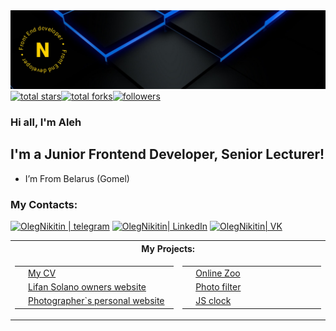 <img  src="https://github.com/OlegNikitin75/OlegNikitin75/blob/main/assets/bg-img.png">

<div  align="center" >
<div style="display: flex;">
<a  href="https://github.com/OlegNikitin75?tab=repositories&sort=stargazers">
<img  alt="total stars"  title="Total stars on GitHub"  src="https://custom-icon-badges.herokuapp.com/badge/dynamic/json?logo=star&color=000&labelColor=FFD100&label=Stars&style=for-the-badge&query=%24.stars&url=https://api.github-star-counter.workers.dev/user/OlegNikitin75"  /></a>
<a  href="https://github.com/OlegNikitin75?tab=repositories&sort=stargazers">
<img  alt="total forks"  title="Total forks on GitHub"  src="https://custom-icon-badges.herokuapp.com/badge/dynamic/json?logo=fork&color=000&labelColor=FFD100&label=Forks&style=for-the-badge&query=%24.forks&url=https://api.github-star-counter.workers.dev/user/OlegNikitin75"  /></a>
<a  href="https://github.com/OlegNikitin75">
<img  alt="followers"  title="Follow me on Github"  src="https://custom-icon-badges.herokuapp.com/github/followers/OlegNikitin75?color=000&labelColor=FFD100&style=for-the-badge&logo=person-add&label=Follow&logoColor=fff" /></a>
</div>
</div>
  

###  Hi all, I'm Aleh 

  

##  I'm a Junior Frontend Developer, Senior Lecturer!

  

-   I’m From Belarus (Gomel)

###  My Contacts:

[<img alt="OlegNikitin | telegram"  src="https://img.shields.io/badge/telegram-64aadd.svg?&style=for-the-badge&logo=telegram&logoColor=fff"  />][telegram]
[<img alt="OlegNikitin| LinkedIn"  src="https://img.shields.io/badge/linkedin-0077B5.svg?&style=for-the-badge&logo=linkedin&logoColor=fff"  />][linkedin]
[<img  alt="OlegNikitin| VK"  src="https://img.shields.io/badge/vk-4680C2.svg?&style=for-the-badge&logo=vk&logoColor=fff"  />][vk]

<table>
  <tr>
    <th colspan="2">My Projects:</th>
  </tr>
  <tr>
    <td>
      <table>
       <tr>
         <td>
          <img width="140px" src="https://github.com/OlegNikitin75/OlegNikitin75/blob/main/assets/cv-bg.jpg">
         </td> 
         <td width="230px">
           <a href="https://OlegNikitin75.github.io/CV/">My CV</a>
        </td>
       </tr>
       <tr>
         <td>
          <img width="140px" src="https://github.com/OlegNikitin75/OlegNikitin75/blob/main/assets/project1-bg.jpg">
         </td> 
         <td width="230px">
           <a href="https://OlegNikitin75.github.io/Site-Lifan/">Lifan Solano owners website</a>
        </td>
       </tr>
       <tr>
         <td>
          <img width="140px" src="https://github.com/OlegNikitin75/OlegNikitin75/blob/main/assets/project4-bg.jpg">
         </td> 
         <td width="230px">
           <a href="https://OlegNikitin75.github.io/photographer-s-website/">Photographer`s personal website</a>
        </td>
       </tr>
      </table>
    </td>
    <td>
     <table>
       <tr>
         <td>
          <img width="140px" src="https://github.com/OlegNikitin75/OlegNikitin75/blob/main/assets/project2-bg.jpg">
         </td> 
         <td width="230px">
           <a href="https://OlegNikitin75.github.io/site-online-zoo/">Online Zoo</a>
        </td>
       </tr>
       <tr>
         <td>
          <img width="140px" src="https://github.com/OlegNikitin75/OlegNikitin75/blob/main/assets/project3-bg.jpg">
         </td> 
         <td width="230px">
           <a href="https://OlegNikitin75.github.io/Site-Lifan/">Photo filter</a>
        </td>
       </tr>
        <tr>
         <td>
          <img width="140px" src="https://github.com/OlegNikitin75/OlegNikitin75/blob/main/assets/project5-bg.jpg">
         </td> 
         <td width="230px">
           <a href="https://olegnikitin75.github.io/js-clock/">JS clock</a>
        </td>
       </tr>
      </table>
    </td>
  </tr>
</table>

[telegram]:  https://t.me/oleg_nikitin1975
[linkedin]:  https://www.linkedin.com/in/aleh-nikitsin-4b280819b
[vk]:  https://vk.com/nov075
